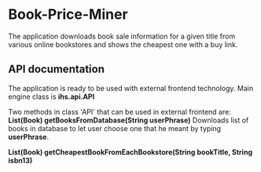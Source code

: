 # Book-Price-Miner
The application downloads book sale information for a given title from various online bookstores and shows the cheapest one with a buy link.

## API documentation
The application is ready to be used with external frontend technology.
Main engine class is **ihs.api.API**

Two methods in class 'API' that can be used in external frontend are:
**List(Book) getBooksFromDatabase(String userPhrase)**
Downloads list of books in database to let user choose one that he meant by typing **userPhrase**.

**List(Book) getCheapestBookFromEachBookstore(String bookTitle, String isbn13)**
  

